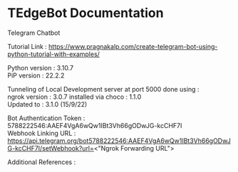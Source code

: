 # TEdgeBot Documentation
Telegram Chatbot

Tutorial Link : 
https://www.pragnakalp.com/create-telegram-bot-using-python-tutorial-with-examples/

Python version : 3.10.7  
PiP version : 22.2.2

Tunneling of Local Development server at port 5000 done using :  
ngrok version : 3.0.7 installed via choco : 1.1.0  
Updated to : 3.1.0 (15/9/22)
 
Bot Authentication Token : 5788222546:AAEF4VgA6wQw1IBt3Vh66gODwJG-kcCHF7I  
Webhook Linking URL : https://api.telegram.org/bot5788222546:AAEF4VgA6wQw1IBt3Vh66gODwJG-kcCHF7I/setWebhook?url=<"Ngrok Forwarding URL">

Additional References : 

